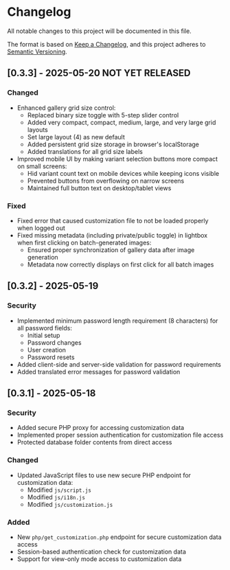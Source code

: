 # Changelog

All notable changes to this project will be documented in this file.

The format is based on [Keep a Changelog](https://keepachangelog.com/en/1.0.0/),
and this project adheres to [Semantic Versioning](https://semver.org/spec/v2.0.0.html).

## [0.3.3] - 2025-05-20 NOT YET RELEASED

### Changed
- Enhanced gallery grid size control:
  - Replaced binary size toggle with 5-step slider control
  - Added very compact, compact, medium, large, and very large grid layouts
  - Set large layout (4) as new default
  - Added persistent grid size storage in browser's localStorage
  - Added translations for all grid size labels
- Improved mobile UI by making variant selection buttons more compact on small screens:
  - Hid variant count text on mobile devices while keeping icons visible
  - Prevented buttons from overflowing on narrow screens
  - Maintained full button text on desktop/tablet views

### Fixed
- Fixed error that caused customization file to not be loaded properly when logged out
- Fixed missing metadata (including private/public toggle) in lightbox when first clicking on batch-generated images:
  - Ensured proper synchronization of gallery data after image generation
  - Metadata now correctly displays on first click for all batch images

## [0.3.2] - 2025-05-19

### Security
- Implemented minimum password length requirement (8 characters) for all password fields:
  - Initial setup
  - Password changes
  - User creation
  - Password resets
- Added client-side and server-side validation for password requirements
- Added translated error messages for password validation

## [0.3.1] - 2025-05-18

### Security
- Added secure PHP proxy for accessing customization data
- Implemented proper session authentication for customization file access
- Protected database folder contents from direct access

### Changed
- Updated JavaScript files to use new secure PHP endpoint for customization data:
  - Modified `js/script.js`
  - Modified `js/i18n.js`
  - Modified `js/customization.js`

### Added
- New `php/get_customization.php` endpoint for secure customization data access
- Session-based authentication check for customization data
- Support for view-only mode access to customization data 